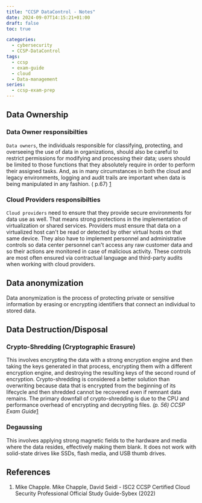 ```yaml
---
title: "CCSP DataControl - Notes"
date: 2024-09-07T14:15:21+01:00
draft: false
toc: true

categories:
  - cybersecurity
  - CCSP-DataControl
tags:
  - ccsp
  - exam-guide
  - cloud
  - Data-management
series:
  - ccsp-exam-prep
---
```


## Data Ownership

### Data Owner responsibilties

`Data owners`, the individuals responsible for classifying, protecting, and overseeing the use of
data
in organizations, should also be careful to restrict permissions for modifying and processing their
data; users should be limited to those functions that they absolutely require in order to perform
their assigned tasks. And, as in many circumstances in both the cloud and legacy environments,
logging and audit trails are important when data is being manipulated in any fashion. (
p.67) [1](#references)

### Cloud Providers responsibilties

`Cloud providers` need to ensure that they provide secure environments for data use as well. That
means strong protections in the implementation of virtualization or shared services. Providers must
ensure that data on a virtualized host can't be read or detected by other virtual hosts on that same
device. They also have to implement personnel and administrative controls so data center personnel
can't access any raw customer data and so their actions are monitored in case of malicious activity.
These controls are most often ensured via contractual language and third-party audits when working
with cloud providers.

## Data anonymization

Data anonymization is the process of protecting private or sensitive information by erasing or
encrypting identifiers that connect an individual to stored data.

## Data Destruction/Disposal

### Crypto-Shredding (Cryptographic Erasure)

This involves encrypting the data with a strong encryption engine and then taking the keys generated
in that process, encrypting them with a different encryption engine, and destroying the resulting
keys of the second round of encryption. Crypto-shredding is considered a better solution than
overwriting because data that is encrypted from the beginning of its lifecycle and then shredded
cannot be recovered even if remnant data remains. The primary downfall of crypto-shredding is due to
the CPU and performance overhead of encrypting and decrypting files. _(p. 56) CCSP Exam
Guide_[1](#references)

### Degaussing

This involves applying strong magnetic fields to the hardware and media where the data resides,
effectively making them blank. It does not work with solid-state drives like SSDs, flash media, and
USB thumb drives.

## References

1. Mike Chapple. Mike Chapple, David Seidl - ISC2 CCSP Certified Cloud Security Professional
   Official Study Guide-Sybex (2022)
